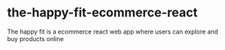 # the-happy-fit-ecommerce-react
The happy fit is a ecommerce react web app where users can explore and buy products online
